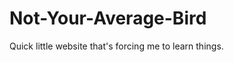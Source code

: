 Not-Your-Average-Bird
=====================

Quick little website that's forcing me to learn things.

